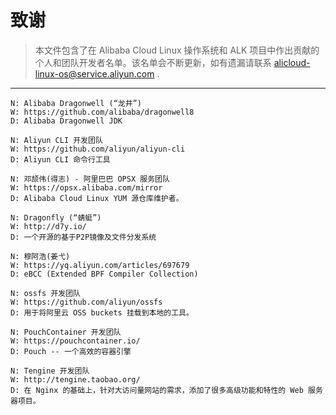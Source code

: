 致谢
====

> 本文件包含了在 Alibaba Cloud Linux 操作系统和 ALK 项目中作出贡献的个人和团队开发者名单。该名单会不断更新，如有遗漏请联系 alicloud-linux-os@service.aliyun.com .

----------------------------

```
N: Alibaba Dragonwell (“龙井”)
W: https://github.com/alibaba/dragonwell8
D: Alibaba Dragonwell JDK
```

```
N: Aliyun CLI 开发团队
W: https://github.com/aliyun/aliyun-cli
D: Aliyun CLI 命令行工具
```

```
N: 邓颉伟(得志) - 阿里巴巴 OPSX 服务团队
W: https://opsx.alibaba.com/mirror
D: Alibaba Cloud Linux YUM 源仓库维护者。
```

```
N: Dragonfly (“蜻蜓”)
W: http://d7y.io/
D: 一个开源的基于P2P镜像及文件分发系统
```

```
N: 穆阿浩(姜弋)
W: https://yq.aliyun.com/articles/697679
D: eBCC (Extended BPF Compiler Collection)
```

```
N: ossfs 开发团队
W: https://github.com/aliyun/ossfs
D: 用于将阿里云 OSS buckets 挂载到本地的工具。
```

```
N: PouchContainer 开发团队
W: https://pouchcontainer.io/
D: Pouch -- 一个高效的容器引擎
```

```
N: Tengine 开发团队
W: http://tengine.taobao.org/
D: 在 Nginx 的基础上，针对大访问量网站的需求，添加了很多高级功能和特性的 Web 服务器项目。
```
